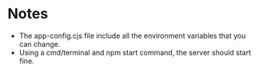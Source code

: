# Notes

- The app-config.cjs file include all the environment variables that you can change.
- Using a cmd/terminal and npm start command, the server should start fine.
